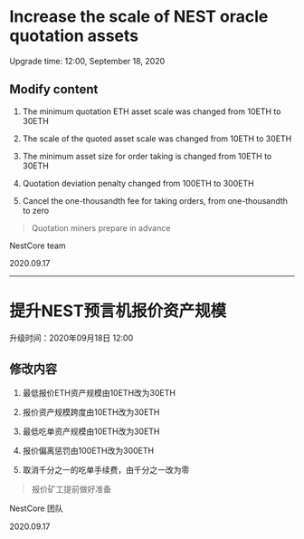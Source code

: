 # Increase the scale of NEST oracle quotation assets

Upgrade time: 12:00, September 18, 2020

## Modify content

1. The minimum quotation ETH asset scale was changed from 10ETH to 30ETH

2. The scale of the quoted asset scale was changed from 10ETH to 30ETH

3. The minimum asset size for order taking is changed from 10ETH to 30ETH

4. Quotation deviation penalty changed from 100ETH to 300ETH

5. Cancel the one-thousandth fee for taking orders, from one-thousandth to zero

> Quotation miners prepare in advance


NestCore team

2020.09.17


----


# 提升NEST预言机报价资产规模

升级时间：2020年09月18日 12:00

## 修改内容

1. 最低报价ETH资产规模由10ETH改为30ETH

2. 报价资产规模跨度由10ETH改为30ETH

3. 最低吃单资产规模由10ETH改为30ETH

4. 报价偏离惩罚由100ETH改为300ETH

5. 取消千分之一的吃单手续费，由千分之一改为零

> 报价矿工提前做好准备


NestCore 团队

2020.09.17
